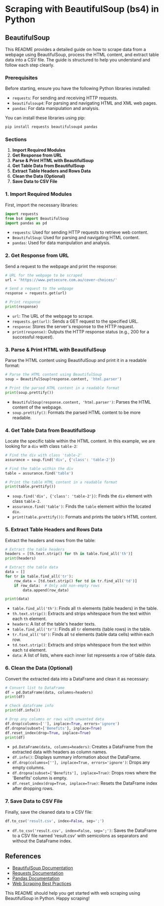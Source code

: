 # Scraping with BeautifulSoup (bs4) in Python

## **BeautifulSoup**

This README provides a detailed guide on how to scrape data from a webpage using BeautifulSoup, process the HTML content, and extract table data into a CSV file. The guide is structured to help you understand and follow each step clearly.

### Prerequisites

Before starting, ensure you have the following Python libraries installed:

- `requests`: For sending and receiving HTTP requests.
- `beautifulsoup4`: For parsing and navigating HTML and XML web pages.
- `pandas`: For data manipulation and analysis.

You can install these libraries using pip:

```bash
pip install requests beautifulsoup4 pandas
```

### Sections

1. **Import Required Modules**
2. **Get Response from URL**
3. **Parse & Print HTML with BeautifulSoup**
4. **Get Table Data from BeautifulSoup**
5. **Extract Table Headers and Rows Data**
6. **Clean the Data (Optional)**
7. **Save Data to CSV File**

### 1. Import Required Modules

First, import the necessary libraries:

```python
import requests
from bs4 import BeautifulSoup
import pandas as pd
```

- `requests`: Used for sending HTTP requests to retrieve web content.
- `BeautifulSoup`: Used for parsing and navigating HTML content.
- `pandas`: Used for data manipulation and analysis.

### 2. Get Response from URL

Send a request to the webpage and print the response:

```python
# URL for the webpage to be scraped
url = 'https://www.petsecure.com.au/cover-choices/'

# Send a request to the webpage
response = requests.get(url)

# Print response
print(response)
```

- `url`: The URL of the webpage to scrape.
- `requests.get(url)`: Sends a GET request to the specified URL.
- `response`: Stores the server's response to the HTTP request.
- `print(response)`: Outputs the HTTP response status (e.g., 200 for a successful request).

### 3. Parse & Print HTML with BeautifulSoup

Parse the HTML content using BeautifulSoup and print it in a readable format:

```python
# Parse the HTML content using BeautifulSoup
soup = BeautifulSoup(response.content, 'html.parser')

# Print the parsed HTML content in a readable format
print(soup.prettify())
```

- `BeautifulSoup(response.content, 'html.parser')`: Parses the HTML content of the webpage.
- `soup.prettify()`: Formats the parsed HTML content to be more readable.

### 4. Get Table Data from BeautifulSoup

Locate the specific table within the HTML content. In this example, we are looking for a `div` with class `table-2`:

```python
# Find the div with class 'table-2'
assurance = soup.find('div', {'class': 'table-2'})

# Find the table within the div
table = assurance.find('table')

# Print the table HTML content in a readable format
print(table.prettify())
```

- `soup.find('div', {'class': 'table-2'})`: Finds the `div` element with class `table-2`.
- `assurance.find('table')`: Finds the `table` element within the located `div`.
- `print(table.prettify())`: Formats and prints the table's HTML content.

### 5. Extract Table Headers and Rows Data

Extract the headers and rows from the table:

```python
# Extract the table headers
headers = [th.text.strip() for th in table.find_all('th')]
print(headers)

# Extract the table data
data = []
for tr in table.find_all('tr'):
    row_data = [td.text.strip() for td in tr.find_all('td')]
    if row_data:  # Only add non-empty rows
        data.append(row_data)

print(data)
```

- `table.find_all('th')`: Finds all `th` elements (table headers) in the table.
- `th.text.strip()`: Extracts and strips whitespace from the text within each `th` element.
- `headers`: A list of the table's header texts.
- `table.find_all('tr')`: Finds all `tr` elements (table rows) in the table.
- `tr.find_all('td')`: Finds all `td` elements (table data cells) within each row.
- `td.text.strip()`: Extracts and strips whitespace from the text within each `td` element.
- `data`: A list of lists, where each inner list represents a row of table data.

### 6. Clean the Data (Optional)

Convert the extracted data into a DataFrame and clean it as necessary:

```python
# Convert list to DataFrame
df = pd.DataFrame(data, columns=headers)
print(df)

# Check dataframe info
print(df.info())

# Drop any columns or rows with unwanted data
df.drop(columns=[''], inplace=True, errors='ignore')
df.dropna(subset=['Benefits'], inplace=True)
df.reset_index(drop=True, inplace=True)
print(df)
```

- `pd.DataFrame(data, columns=headers)`: Creates a DataFrame from the extracted data with headers as column names.
- `df.info()`: Displays summary information about the DataFrame.
- `df.drop(columns=[''], inplace=True, errors='ignore')`: Drops any empty columns.
- `df.dropna(subset=['Benefits'], inplace=True)`: Drops rows where the 'Benefits' column is empty.
- `df.reset_index(drop=True, inplace=True)`: Resets the DataFrame index after dropping rows.

### 7. Save Data to CSV File

Finally, save the cleaned data to a CSV file:

```python
df.to_csv('result.csv', index=False, sep=';')
```

- `df.to_csv('result.csv', index=False, sep=';')`: Saves the DataFrame to a CSV file named 'result.csv' with semicolons as separators and without the DataFrame index.

## References

* [BeautifulSoup Documentation](https://www.crummy.com/software/BeautifulSoup/bs4/doc/)
* [Requests Documentation](https://docs.python-requests.org/en/master/)
* [Pandas Documentation](https://pandas.pydata.org/pandas-docs/stable/)
* [Web Scraping Best Practices](https://www.scrapingbee.com/blog/web-scraping-best-practices/)

This README should help you get started with web scraping using BeautifulSoup in Python. Happy scraping!
